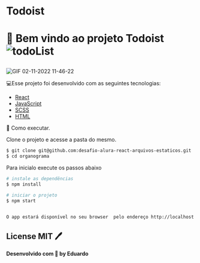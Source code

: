# Todoist
<h1>

🚀 Bem vindo ao projeto Todoist 
![todoList](https://user-images.githubusercontent.com/38886580/199523228-cf752588-2649-4cf7-a243-d97b14766e00.png)


</h1>

<p>

![GIF 02-11-2022 11-46-22](https://user-images.githubusercontent.com/38886580/199525335-a8ea4d95-03f4-47cb-b427-6598c06a7824.gif)

</p>

💻Esse projeto foi desenvolvido com as seguintes tecnologias:

- [React](https://pt-br.reactjs.org/)
- [JavaScript](https://ejs.co/)
- [SCSS](https://ejs.co/)
- [HTML](https://ejs.co/)


🚀 Como executar.

Clone o projeto e acesse a pasta do mesmo.
```sh
$ git clone git@github.com:desafio-alura-react-arquivos-estaticos.git
$ cd organograma
```
Para inicialo execute os passos abaixo

```sh
# instale as dependências
$ npm install
```

```sh
# iniciar o projeto
$ npm start
```

```sh

O app estará disponível no seu browser  pelo endereço http://localhost:3000
```

## License MIT 🖊️
**Desenvolvido com 💜 by Eduardo**
